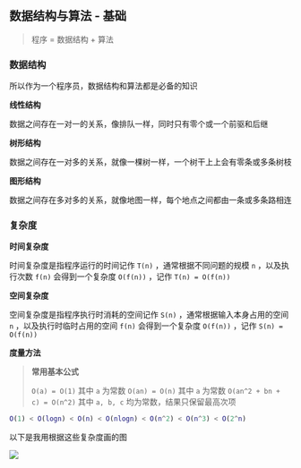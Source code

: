 ## 数据结构与算法 - 基础

> 程序 = 数据结构 + 算法

### 数据结构

所以作为一个程序员，数据结构和算法都是必备的知识

**线性结构**

数据之间存在一对一的关系，像排队一样，同时只有零个或一个前驱和后继

**树形结构**

数据之间存在一对多的关系，就像一棵树一样，一个树干上上会有零条或多条树枝

**图形结构**

数据之间存在多对多的关系，就像地图一样，每个地点之间都由一条或多条路相连

### 复杂度

**时间复杂度**

时间复杂度是指程序运行的时间记作 `T(n)` ，通常根据不同问题的规模 `n` ，以及执行次数 `f(n)` 会得到一个复杂度 `O(f(n))` ，记作 `T(n) = O(f(n))`

**空间复杂度**

空间复杂度是指程序执行时消耗的空间记作 `S(n)` ，通常根据输入本身占用的空间 `n` ，以及执行时临时占用的空间 `f(n)` 会得到一个复杂度 `O(f(n))` ，记作 `S(n) = O(f(n))`

**度量方法**

> **常用基本公式**
>
> `O(a) = O(1)` 其中 `a` 为常数
> `O(an) = O(n)` 其中 `a` 为常数
> `O(an^2 + bn + c) = O(n^2)` 其中 `a, b, c` 均为常数，结果只保留最高次项

```matlab
O(1) < O(logn) < O(n) < O(nlogn) < O(n^2) < O(n^3) < O(2^n)
```

以下是我用根据这些复杂度画的图

![](https://cdn.jsdelivr.net/gh/jesspig/PicBed@main/img/202204151818728.png)
